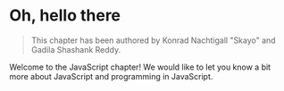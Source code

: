 # Oh, hello there

> This chapter has been authored by Konrad Nachtigall "Skayo" and Gadila Shashank Reddy.

Welcome to the JavaScript chapter! We would like to let you know a bit more about
JavaScript and programming in JavaScript.
